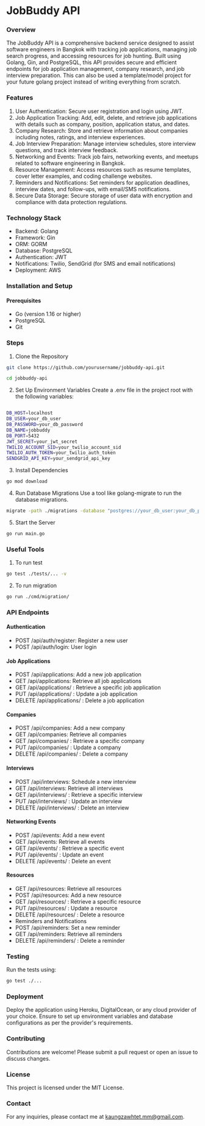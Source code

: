 # JobBuddy API

### Overview

The JobBuddy API is a comprehensive backend service designed to assist software engineers in Bangkok with tracking job applications, managing job search progress, and accessing resources for job hunting. Built using Golang, Gin, and PostgreSQL, this API provides secure and efficient endpoints for job application management, company research, and job interview preparation. This can also be used a template/model project for your future golang project instead of writing everything from scratch.


### Features

1. User Authentication: Secure user registration and login using JWT.
2. Job Application Tracking: Add, edit, delete, and retrieve job applications with details such as company, position, application status, and dates.
3. Company Research: Store and retrieve information about companies including notes, ratings, and interview experiences.
4. Job Interview Preparation: Manage interview schedules, store interview questions, and track interview feedback.
5. Networking and Events: Track job fairs, networking events, and meetups related to software engineering in Bangkok.
6. Resource Management: Access resources such as resume templates, cover letter examples, and coding challenge websites.
7. Reminders and Notifications: Set reminders for application deadlines, interview dates, and follow-ups, with email/SMS notifications.
8. Secure Data Storage: Secure storage of user data with encryption and compliance with data protection regulations.

### Technology Stack

- Backend: Golang
- Framework: Gin
- ORM: GORM
- Database: PostgreSQL
- Authentication: JWT
- Notifications: Twilio, SendGrid (for SMS and email notifications)
- Deployment: AWS

### Installation and Setup

#### Prerequisites
- Go (version 1.16 or higher)
- PostgreSQL
- Git

### Steps
1. Clone the Repository

```bash
git clone https://github.com/yourusername/jobbuddy-api.git

cd jobbuddy-api
```

2. Set Up Environment Variables
Create a .env file in the project root with the following variables:

```bash

DB_HOST=localhost
DB_USER=your_db_user
DB_PASSWORD=your_db_password
DB_NAME=jobbuddy
DB_PORT=5432
JWT_SECRET=your_jwt_secret
TWILIO_ACCOUNT_SID=your_twilio_account_sid
TWILIO_AUTH_TOKEN=your_twilio_auth_token
SENDGRID_API_KEY=your_sendgrid_api_key

```

3. Install Dependencies

```bash
go mod download

```

4. Run Database Migrations
Use a tool like golang-migrate to run the database migrations.

```bash
migrate -path ./migrations -database "postgres://your_db_user:your_db_password@localhost:5432/jobbuddy?sslmode=disable" up

```

5. Start the Server

```bash
go run main.go

```

### Useful Tools

1. To run test

```bash
go test ./tests/... -v

```

2. To run migration

```bash
go run ./cmd/migration/

```


### API Endpoints

#### Authentication
* POST /api/auth/register: Register a new user
* POST /api/auth/login: User login

#### Job Applications
* POST /api/applications: Add a new job application
* GET /api/applications: Retrieve all job applications
* GET /api/applications/
: Retrieve a specific job application
* PUT /api/applications/
: Update a job application
* DELETE /api/applications/
: Delete a job application

#### Companies
* POST /api/companies: Add a new company
* GET /api/companies: Retrieve all companies
* GET /api/companies/
: Retrieve a specific company
* PUT /api/companies/
: Update a company
* DELETE /api/companies/
: Delete a company

#### Interviews
* POST /api/interviews: Schedule a new interview
* GET /api/interviews: Retrieve all interviews
* GET /api/interviews/
: Retrieve a specific interview
* PUT /api/interviews/
: Update an interview
* DELETE /api/interviews/
: Delete an interview

#### Networking Events
* POST /api/events: Add a new event
* GET /api/events: Retrieve all events
* GET /api/events/
: Retrieve a specific event
* PUT /api/events/
: Update an event
* DELETE /api/events/
: Delete an event

#### Resources
* GET /api/resources: Retrieve all resources
* POST /api/resources: Add a new resource
* GET /api/resources/
: Retrieve a specific resource
* PUT /api/resources/
: Update a resource
* DELETE /api/resources/
: Delete a resource
* Reminders and Notifications
* POST /api/reminders: Set a new reminder
* GET /api/reminders: Retrieve all reminders
* DELETE /api/reminders/
: Delete a reminder

### Testing
Run the tests using:

```bash
go test ./...
```

### Deployment
Deploy the application using Heroku, DigitalOcean, or any cloud provider of your choice. Ensure to set up environment variables and database configurations as per the provider's requirements.

### Contributing
Contributions are welcome! Please submit a pull request or open an issue to discuss changes.

### License
This project is licensed under the MIT License.

### Contact
For any inquiries, please contact me at kaungzawhtet.mm@gmail.com.




